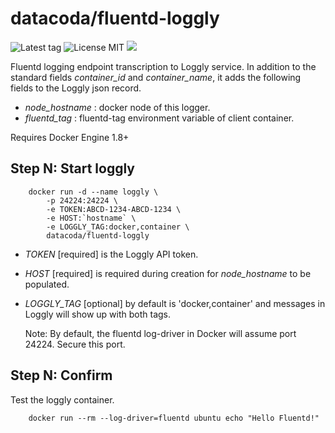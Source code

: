 datacoda/fluentd-loggly
=========================
![Latest tag](https://img.shields.io/github/tag/datacoda/docker-fluentd-loggly.svg?style=flat)
![License MIT](https://img.shields.io/badge/license-MIT-blue.svg?style=flat)
[![](https://badge.imagelayers.io/datacoda/fluentd-loggly:latest.svg)](https://imagelayers.io/?images=datacoda/fluentd-loggly:latest 'Get your own badge on imagelayers.io')

Fluentd logging endpoint transcription to Loggly service.  In addition to
the standard fields _container_id_ and _container_name_, it adds the following
fields to the Loggly json record.

* _node_hostname_ : docker node of this logger.
* _fluentd_tag_ : fluentd-tag environment variable of client container.


Requires Docker Engine 1.8+


Step N: Start loggly
--------------------

        docker run -d --name loggly \
            -p 24224:24224 \
            -e TOKEN:ABCD-1234-ABCD-1234 \
            -e HOST:`hostname` \
            -e LOGGLY_TAG:docker,container \
            datacoda/fluentd-loggly

* _TOKEN_ [required] is the Loggly API token.
* _HOST_ [required] is required during creation for _node_hostname_ to be populated.
* _LOGGLY_TAG_ [optional] by default is 'docker,container' and messages in Loggly will show
up with both tags.


    Note: By default, the fluentd log-driver in Docker will assume port 24224. Secure this port.


Step N: Confirm
---------------

Test the loggly container.

        docker run --rm --log-driver=fluentd ubuntu echo "Hello Fluentd!"